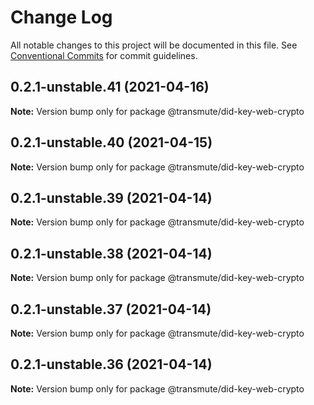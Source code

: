 # Change Log

All notable changes to this project will be documented in this file.
See [Conventional Commits](https://conventionalcommits.org) for commit guidelines.

## 0.2.1-unstable.41 (2021-04-16)

**Note:** Version bump only for package @transmute/did-key-web-crypto





## 0.2.1-unstable.40 (2021-04-15)

**Note:** Version bump only for package @transmute/did-key-web-crypto





## 0.2.1-unstable.39 (2021-04-14)

**Note:** Version bump only for package @transmute/did-key-web-crypto





## 0.2.1-unstable.38 (2021-04-14)

**Note:** Version bump only for package @transmute/did-key-web-crypto





## 0.2.1-unstable.37 (2021-04-14)

**Note:** Version bump only for package @transmute/did-key-web-crypto





## 0.2.1-unstable.36 (2021-04-14)

**Note:** Version bump only for package @transmute/did-key-web-crypto
